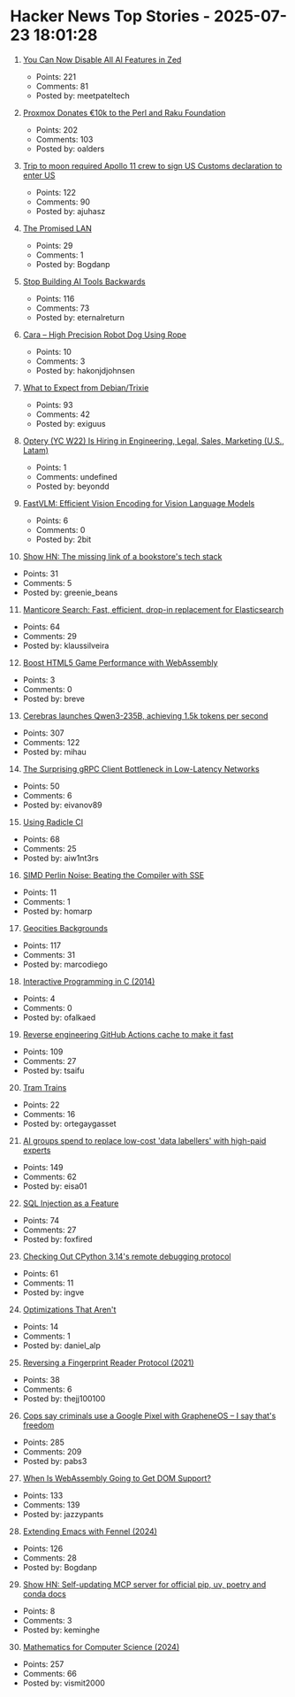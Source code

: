 # Hacker News Top Stories - 2025-07-23 18:01:28

1. [You Can Now Disable All AI Features in Zed](https://zed.dev/blog/disable-ai-features)
   - Points: 221
   - Comments: 81
   - Posted by: meetpateltech

2. [Proxmox Donates €10k to the Perl and Raku Foundation](https://www.perl.com/article/proxmox-donates-to-tprf/)
   - Points: 202
   - Comments: 103
   - Posted by: oalders

3. [Trip to moon required Apollo 11 crew to sign US Customs declaration to enter US](https://magazine.uc.edu/editors_picks/recent_features/armstrong/moonrocks.html)
   - Points: 122
   - Comments: 90
   - Posted by: ajuhasz

4. [The Promised LAN](https://tpl.house/)
   - Points: 29
   - Comments: 1
   - Posted by: Bogdanp

5. [Stop Building AI Tools Backwards](https://hazelweakly.me/blog/stop-building-ai-tools-backwards/)
   - Points: 116
   - Comments: 73
   - Posted by: eternalreturn

6. [Cara – High Precision Robot Dog Using Rope](https://www.aaedmusa.com/projects/cara)
   - Points: 10
   - Comments: 3
   - Posted by: hakonjdjohnsen

7. [What to Expect from Debian/Trixie](https://michael-prokop.at/blog/2025/07/20/what-to-expect-from-debian-trixie-newintrixie/)
   - Points: 93
   - Comments: 42
   - Posted by: exiguus

8. [Optery (YC W22) Is Hiring in Engineering, Legal, Sales, Marketing (U.S., Latam)](https://www.optery.com/careers/)
   - Points: 1
   - Comments: undefined
   - Posted by: beyondd

9. [FastVLM: Efficient Vision Encoding for Vision Language Models](https://machinelearning.apple.com/research/fast-vision-language-models)
   - Points: 6
   - Comments: 0
   - Posted by: 2bit

10. [Show HN: The missing link of a bookstore's tech stack](https://bookhead.net/)
   - Points: 31
   - Comments: 5
   - Posted by: greenie_beans

11. [Manticore Search: Fast, efficient, drop-in replacement for Elasticsearch](https://github.com/manticoresoftware/manticoresearch)
   - Points: 64
   - Comments: 29
   - Posted by: klaussilveira

12. [Boost HTML5 Game Performance with WebAssembly](https://playgama.com/blog/general/boost-html5-game-performance-with-webassembly/)
   - Points: 3
   - Comments: 0
   - Posted by: breve

13. [Cerebras launches Qwen3-235B, achieving 1.5k tokens per second](https://www.cerebras.ai/press-release/cerebras-launches-qwen3-235b-world-s-fastest-frontier-ai-model-with-full-131k-context-support)
   - Points: 307
   - Comments: 122
   - Posted by: mihau

14. [The Surprising gRPC Client Bottleneck in Low-Latency Networks](https://blog.ydb.tech/the-surprising-grpc-client-bottleneck-in-low-latency-networks-and-how-to-get-around-it-69d6977a1d02)
   - Points: 50
   - Comments: 6
   - Posted by: eivanov89

15. [Using Radicle CI](https://radicle.xyz/2025/07/23/using-radicle-ci-for-development)
   - Points: 68
   - Comments: 25
   - Posted by: aiw1nt3rs

16. [SIMD Perlin Noise: Beating the Compiler with SSE](https://scallywag.software/vim/blog/simd-perlin-noise-i)
   - Points: 11
   - Comments: 1
   - Posted by: homarp

17. [Geocities Backgrounds](https://pixelmoondust.neocities.org/archives/archivedtiles/backgroundsindex)
   - Points: 117
   - Comments: 31
   - Posted by: marcodiego

18. [Interactive Programming in C (2014)](https://nullprogram.com/blog/2014/12/23/)
   - Points: 4
   - Comments: 0
   - Posted by: ofalkaed

19. [Reverse engineering GitHub Actions cache to make it fast](https://www.blacksmith.sh/blog/cache)
   - Points: 109
   - Comments: 27
   - Posted by: tsaifu

20. [Tram Trains](https://www.worksinprogress.news/p/tram-trains)
   - Points: 22
   - Comments: 16
   - Posted by: ortegaygasset

21. [AI groups spend to replace low-cost 'data labellers' with high-paid experts](https://www.ft.com/content/e17647f0-4c3b-49b4-a031-b56158bbb3b8)
   - Points: 149
   - Comments: 62
   - Posted by: eisa01

22. [SQL Injection as a Feature](https://idiallo.com/blog/sql-injection-as-a-feature)
   - Points: 74
   - Comments: 27
   - Posted by: foxfired

23. [Checking Out CPython 3.14's remote debugging protocol](https://rtpg.co/2025/06/28/checking-out-sys-remote-exec/)
   - Points: 61
   - Comments: 11
   - Posted by: ingve

24. [Optimizations That Aren't](https://zeux.io/2010/11/29/optimizations-that-arent/)
   - Points: 14
   - Comments: 1
   - Posted by: daniel_alp

25. [Reversing a Fingerprint Reader Protocol (2021)](https://blog.th0m.as/misc/fingerprint-reversing/)
   - Points: 38
   - Comments: 6
   - Posted by: thejj100100

26. [Cops say criminals use a Google Pixel with GrapheneOS – I say that's freedom](https://www.androidauthority.com/why-i-use-grapheneos-on-pixel-3575477/)
   - Points: 285
   - Comments: 209
   - Posted by: pabs3

27. [When Is WebAssembly Going to Get DOM Support?](https://queue.acm.org/detail.cfm?id=3746174)
   - Points: 133
   - Comments: 139
   - Posted by: jazzypants

28. [Extending Emacs with Fennel (2024)](https://andreyor.st/posts/2024-12-20-extending-emacs-with-fennel/)
   - Points: 126
   - Comments: 28
   - Posted by: Bogdanp

29. [Show HN: Self-updating MCP server for official pip, uv, poetry and conda docs](https://github.com/KemingHe/python-dependency-manager-companion-mcp-server)
   - Points: 8
   - Comments: 3
   - Posted by: keminghe

30. [Mathematics for Computer Science (2024)](https://ocw.mit.edu/courses/6-1200j-mathematics-for-computer-science-spring-2024/)
   - Points: 257
   - Comments: 66
   - Posted by: vismit2000

